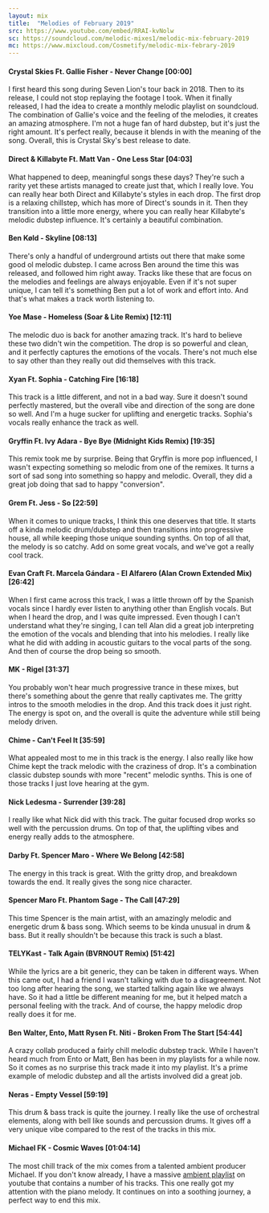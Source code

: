 ```yaml
---
layout: mix
title:  "Melodies of February 2019"
src: https://www.youtube.com/embed/RRAI-kvNolw
sc: https://soundcloud.com/melodic-mixes1/melodic-mix-february-2019
mc: https://www.mixcloud.com/Cosmetify/melodic-mix-febrary-2019
---
```


#### Crystal Skies Ft. Gallie Fisher - Never Change [00:00]

I first heard this song during Seven Lion's tour back in 2018. Then to its release, I could not stop replaying the footage I took. When it finally released, I had the idea to create a monthly melodic playlist on soundcloud. The combination of Gallie's voice and the feeling of the melodies, it creates an amazing atmosphere. I'm not a huge fan of hard dubstep, but it's just the right amount. It's perfect really, because it blends in with the meaning of the song. Overall, this is Crystal Sky's best release to date.

#### Direct & Killabyte Ft. Matt Van - One Less Star [04:03]

What happened to deep, meaningful songs these days? They're such a rarity yet these artists managed to create just that, which I really love. You can really hear both Direct and Killabyte's styles in each drop. The first drop is a relaxing chillstep, which has more of Direct's sounds in it. Then they transition into a little more energy, where you can really hear Killabyte's melodic dubstep influence. It's certainly a beautiful combination.

#### Ben Køld - Skyline [08:13]

There's only a handful of underground artists out there that make some good ol melodic dubstep. I came across Ben around the time this was released, and followed him right away. Tracks like these that are focus on the melodies and feelings are always enjoyable. Even if it's not super unique, I can tell it's something Ben put a lot of work and effort into. And that's what makes a track worth listening to.

#### Yoe Mase - Homeless (Soar & Lite Remix) [12:11]

The melodic duo is back for another amazing track. It's hard to believe these two didn't win the competition. The drop is so powerful and clean, and it perfectly captures the emotions of the vocals. There's not much else to say other than they really out did themselves with this track.

#### Xyan Ft. Sophia - Catching Fire [16:18]

This track is a little different, and not in a bad way. Sure it doesn't sound perfectly mastered, but the overall vibe and direction of the song are done so well. And I'm a huge sucker for uplifting and energetic tracks. Sophia's vocals really enhance the track as well.

#### Gryffin Ft. Ivy Adara - Bye Bye (Midnight Kids Remix) [19:35]

This remix took me by surprise. Being that Gryffin is more pop influenced, I wasn't expecting something so melodic from one of the remixes. It turns a sort of sad song into something so happy and melodic. Overall, they did a great job doing that sad to happy "conversion".

#### Grem Ft. Jess - So  [22:59]

When it comes to unique tracks, I think this one deserves that title. It starts off a kinda melodic drum/dubstep and then transitions into progressive house, all while keeping those unique sounding synths. On top of all that, the melody is so catchy. Add on some great vocals, and we've got a really cool track.

#### Evan Craft Ft. Marcela Gándara - El Alfarero (Alan Crown Extended Mix) [26:42]

When I first came across this track, I was a little thrown off by the Spanish vocals since I hardly ever listen to anything other than English vocals. But when I heard the drop, and I was quite impressed. Even though I can't understand what they're singing, I can tell Alan did a great job interpreting the emotion of the vocals and blending that into his melodies. I really like what he did with adding in acoustic guitars to the vocal parts of the song. And then of course the drop being so smooth.

#### MK - Rigel [31:37]

You probably won't hear much progressive trance in these mixes, but there's something about the genre that really captivates me. The gritty intros to the smooth melodies in the drop. And this track does it just right. The energy is spot on, and the overall is quite the adventure while still being melody driven.

#### Chime - Can't Feel It [35:59]

What appealed most to me in this track is the energy. I also really like how Chime kept the track melodic with the craziness of drop. It's a combination classic dubstep sounds with more "recent" melodic synths. This is one of those tracks I just love hearing at the gym.

#### Nick Ledesma - Surrender [39:28]

I really like what Nick did with this track. The guitar focused drop works so well with the percussion drums. On top of that, the uplifting vibes and energy really adds to the atmosphere.

#### Darby Ft. Spencer Maro - Where We Belong [42:58]

The energy in this track is great. With the gritty drop, and breakdown towards the end. It really gives the song nice character.

#### Spencer Maro Ft. Phantom Sage - The Call [47:29]

This time Spencer is the main artist, with an amazingly melodic and energetic drum & bass song. Which seems to be kinda unusual in drum & bass. But it really shouldn't be because this track is such a blast.

#### TELYKast - Talk Again (BVRNOUT Remix) [51:42]

While the lyrics are a bit generic, they can be taken in different ways. When this came out, I had a friend I wasn't talking with due to a disagreement. Not too long after hearing the song, we started talking again like we always have. So it had a little be different meaning for me, but it helped match a personal feeling with the track. And of course, the happy melodic drop really does it for me.

#### Ben Walter, Ento, Matt Rysen Ft. Niti - Broken From The Start [54:44]

A crazy collab produced a fairly chill melodic dubstep track. While I haven't heard much from Ento or Matt, Ben has been in my playlists for a while now. So it comes as no surprise this track made it into my playlist. It's a prime example of melodic dubstep and all the artists involved did a great job.

#### Neras - Empty Vessel [59:19]

This drum & bass track is quite the journey. I really like the use of orchestral elements, along with bell like sounds and percussion drums. It gives off a very unique vibe compared to the rest of the tracks in this mix.

#### Michael FK - Cosmic Waves [01:04:14]

The most chill track of the mix comes from a talented ambient producer Michael. If you don't know already, I have a massive [ambient playlist](https://www.youtube.com/playlist?list=PLbXPToUISGbnv4uTX_MY5TjmeFI-0ICEv) on youtube that contains a number of his tracks. This one really got my attention with the piano melody. It continues on into a soothing journey, a perfect way to end this mix.